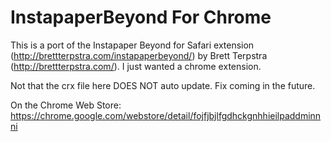 # InstapaperBeyond For Chrome

This is a port of the Instapaper Beyond for Safari extension (http://brettterpstra.com/instapaperbeyond/) by Brett Terpstra (http://brettterpstra.com/). I just wanted a chrome extension. 


Not that the crx file here DOES NOT auto update. Fix coming in the future. 


On the Chrome Web Store: https://chrome.google.com/webstore/detail/fojfjbjlfgdhckgnhhieilpaddminnni